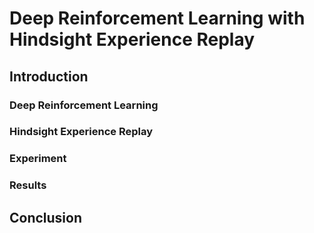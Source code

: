 #  Deep Reinforcement Learning with Hindsight Experience Replay

## Introduction

### Deep Reinforcement Learning 

### Hindsight Experience Replay

### Experiment 

### Results

## Conclusion